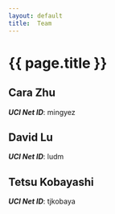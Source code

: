 ```yaml
---
layout: default
title:  Team
---
```


# {{ page.title }}


## Cara Zhu
***UCI Net ID***: mingyez

## David Lu
***UCI Net ID***: ludm

## Tetsu Kobayashi
***UCI Net ID***: tjkobaya
